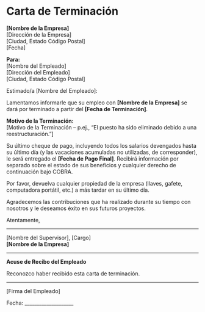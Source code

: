 # Carta de Terminación

**[Nombre de la Empresa]**  
[Dirección de la Empresa]  
[Ciudad, Estado Código Postal]  
[Fecha]

**Para:**  
[Nombre del Empleado]  
[Dirección del Empleado]  
[Ciudad, Estado Código Postal]

Estimado/a [Nombre del Empleado]:

Lamentamos informarle que su empleo con **[Nombre de la Empresa]** se dará por terminado a partir del **[Fecha de Terminación]**.

**Motivo de la Terminación:**  
[Motivo de la Terminación – p.ej., “El puesto ha sido eliminado debido a una reestructuración.”]

Su último cheque de pago, incluyendo todos los salarios devengados hasta su último día (y las vacaciones acumuladas no utilizadas, de corresponder), le será entregado el **[Fecha de Pago Final]**. Recibirá información por separado sobre el estado de sus beneficios y cualquier derecho de continuación bajo COBRA.

Por favor, devuelva cualquier propiedad de la empresa (llaves, gafete, computadora portátil, etc.) a más tardar en su último día.

Agradecemos las contribuciones que ha realizado durante su tiempo con nosotros y le deseamos éxito en sus futuros proyectos.

Atentamente,

__________________________  
[Nombre del Supervisor], [Cargo]  
**[Nombre de la Empresa]**

---

**Acuse de Recibo del Empleado**

Reconozco haber recibido esta carta de terminación.

__________________________  
[Firma del Empleado]  

Fecha: ____________________